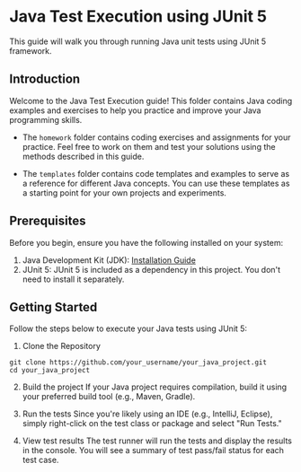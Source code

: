 # Java Test Execution using JUnit 5

This guide will walk you through running Java unit tests using JUnit 5 framework.

## Introduction

Welcome to the Java Test Execution guide! This folder contains Java coding examples and exercises to help you practice and improve your Java programming skills.

- The `homework` folder contains coding exercises and assignments for your practice. Feel free to work on them and test your solutions using the methods described in this guide.

- The `templates` folder contains code templates and examples to serve as a reference for different Java concepts. You can use these templates as a starting point for your own projects and experiments.

## Prerequisites

Before you begin, ensure you have the following installed on your system:

1. Java Development Kit (JDK): [Installation Guide](https://www.oracle.com/java/technologies/javase-downloads.html)
2. JUnit 5: JUnit 5 is included as a dependency in this project. You don't need to install it separately.

## Getting Started

Follow the steps below to execute your Java tests using JUnit 5:

1. Clone the Repository

```
git clone https://github.com/your_username/your_java_project.git
cd your_java_project
```
2. Build the project
If your Java project requires compilation, build it using your preferred build tool (e.g., Maven, Gradle).

3. Run the tests
Since you're likely using an IDE (e.g., IntelliJ, Eclipse), simply right-click on the test class or package and select "Run Tests."

4. View test results
The test runner will run the tests and display the results in the console. You will see a summary of test pass/fail status for each test case.